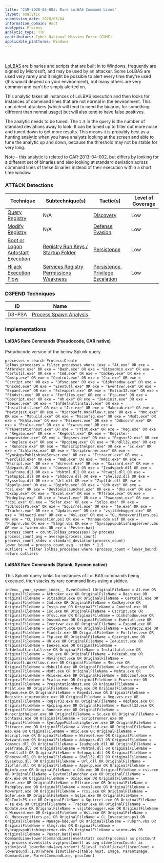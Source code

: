 ```yaml
---
title: "CAR-2020-05-003: Rare LolBAS Command Lines"
layout: analytic
submission_date: 2020/05/04
information_domain: Host
subtypes: Process
analytic_type: TTP
contributors: Cyber National Mission Force (CNMF)
applicable_platforms: Windows
---
```

<br><br>
[LoLBAS](https://lolbas-project.github.io/) are binaries and scripts that are built in to Windows, frequently are signed by Microsoft, and may be used by an attacker. Some LoLBAS are used very rarely and it might be possible to alert every time they're used (this would depend on your environment), but many others are very common and can't be simply alerted on.

This analytic takes all instances of LoLBAS execution and then looks for instances of command lines that are not normal in the environment. This can detect attackers (which will tend to need the binaries for something different than normal usage) but will also tend to have false positives.

The analytic needs to be tuned. The `1.5` in the query is the number of standard deviations away to look. It can be tuned up to filter out more noise and tuned down to get more results. This means it is probably best as a hunting analytic when you have analysts looking at the screen and able to tune the analytic up and down, because the threshold may not be stable for very long.

Note - this analytic is related to [CAR-2013-04-002](/analytics/CAR-2013-04-002), but differs by looking for a different set of binaries and also looking at standard deviation across command lines of these binaries instead of their execution within a short time window.



### ATT&CK Detections

|Technique|Subtechnique(s)|Tactic(s)|Level of Coverage|
|---|---|---|---|
|[Query Registry](https://attack.mitre.org/techniques/T1012/)|N/A|[Discovery](https://attack.mitre.org/tactics/TA0007/)|Low|
|[Modify Registry](https://attack.mitre.org/techniques/T1112/)|N/A|[Defense Evasion](https://attack.mitre.org/tactics/TA0005/)|Low|
|[Boot or Logon Autostart Execution](https://attack.mitre.org/techniques/T1547/)|[Registry Run Keys / Startup Folder](https://attack.mitre.org/techniques/T1547/001/)|[Persistence](https://attack.mitre.org/tactics/TA0003/)|Low|
|[Hijack Execution Flow](https://attack.mitre.org/techniques/T1574/)|[Services Registry Permissions Weakness](https://attack.mitre.org/techniques/T1574/011/)|[Persistence](https://attack.mitre.org/tactics/TA0003/), [Privilege Escalation](https://attack.mitre.org/tactics/TA0004/)|Low|


### D3FEND Techniques

|ID|Name|
|---|---| 
|D3-PSA | [Process Spawn Analysis](https://d3fend.mitre.org/technique/d3f:ProcessSpawnAnalysis)| 





### Implementations

#### LolBAS Rare Commands (Pseudocode, CAR native)


Pseudocode version of the below Splunk query.


```
processes = search Process:Create
lolbas_processes = filter processes where (exe = "At.exe" OR exe = "Atbroker.exe" OR exe = "Bash.exe" OR exe = "Bitsadmin.exe" OR exe = "Certutil.exe" OR exe = "Cmd.exe" OR exe = "Cmdkey.exe" OR exe = "Cmstp.exe" OR exe = "Control.exe" OR exe = "Csc.exe" OR exe = "Cscript.exe" OR exe = "Dfsvc.exe" OR exe = "Diskshadow.exe" OR exe = "Dnscmd.exe" OR exe = "Esentutl.exe" OR exe = "Eventvwr.exe" OR exe = "Expand.exe" OR exe = "Extexport.exe" OR exe = "Extrac32.exe" OR exe = "Findstr.exe" OR exe = "Forfiles.exe" OR exe = "Ftp.exe" OR exe = "Gpscript.exe" OR exe = "Hh.exe" OR exe = "Ie4uinit.exe" OR exe = "Ieexec.exe" OR exe = "Infdefaultinstall.exe" OR exe = "Installutil.exe" OR exe = "Jsc.exe" OR exe = "Makecab.exe" OR exe = "Mavinject.exe" OR exe = "Microsoft.Workflow.r.exe" OR exe = "Mmc.exe" OR exe = "Msbuild.exe" OR exe = "Msconfig.exe" OR exe = "Msdt.exe" OR exe = "Mshta.exe" OR exe = "Msiexec.exe" OR exe = "Odbcconf.exe" OR exe = "Pcalua.exe" OR exe = "Pcwrun.exe" OR exe = "Presentationhost.exe" OR exe = "Print.exe" OR exe = "Reg.exe" OR exe = "Regasm.exe" OR exe = "Regedit.exe" OR exe = "Register-cimprovider.exe" OR exe = "Regsvcs.exe" OR exe = "Regsvr32.exe" OR exe = "Replace.exe" OR exe = "Rpcping.exe" OR exe = "Rundll32.exe" OR exe = "Runonce.exe" OR exe = "Runscripthelper.exe" OR exe = "Sc.exe" OR exe = "Schtasks.exe" OR exe = "Scriptrunner.exe" OR exe = "SyncAppvPublishingServer.exe" OR exe = "Tttracer.exe" OR exe = "Verclsid.exe" OR exe = "Wab.exe" OR exe = "Wmic.exe" OR exe = "Wscript.exe" OR exe = "Wsreset.exe" OR exe = "Xwizard.exe" OR exe = "Advpack.dll OR exe = "Comsvcs.dll OR exe = "Ieadvpack.dll OR exe = "Ieaframe.dll OR exe = "Mshtml.dll OR exe = "Pcwutl.dll OR exe = "Setupapi.dll OR exe = "Shdocvw.dll OR exe = "Shell32.dll OR exe = "Syssetup.dll OR exe = "Url.dll OR exe = "Zipfldr.dll OR exe = "Appvlp.exe" OR exe = "Bginfo.exe" OR exe = "Cdb.exe" OR exe = "csi.exe" OR exe = "Devtoolslauncher.exe" OR exe = "dnx.exe" OR exe = "Dxcap.exe" OR exe = "Excel.exe" OR exe = "Mftrace.exe" OR exe = "Msdeploy.exe" OR exe = "msxsl.exe" OR exe = "Powerpnt.exe" OR exe = "rcsi.exe" OR exe = "Sqler.exe" OR exe = "Sqlps.exe" OR exe = "SQLToolsPS.exe" OR exe = "Squirrel.exe" OR exe = "te.exe" OR exe = "Tracker.exe" OR exe = "Update.exe" OR exe = "vsjitdebugger.exe" OR exe = "Winword.exe" OR exe = "Wsl.exe" OR exe = "CL_Mutexverifiers.ps1 OR exe = "CL_Invocation.ps1 OR exe = "Manage-bde.wsf OR exe = "Pubprn.vbs OR exe = "Slmgr.vbs OR exe = "Syncappvpublishingserver.vbs OR exe = "winrm.vbs OR exe = "Pester.bat)
process_count = count(lolbas_processes) by process
process_count_avg = average(process_count)
process_count_stdev = standard_deviation(process_count)
lower_bound = process_count_avg - stdev * 1.5
outliers = filter lolbas_processes where (process_count < lower_bound)
return outliers

```


#### LolBAS Rare Commands (Splunk, Sysmon native)


This Splunk query looks for instances of LoLBAS commands being executed, then stacks by rare command lines using a stddev.


```
index=__your_sysmon_index__ EventCode=1 (OriginalFileName = At.exe OR OriginalFileName = Atbroker.exe OR OriginalFileName = Bash.exe OR OriginalFileName = Bitsadmin.exe OR OriginalFileName = Certutil.exe OR OriginalFileName = Cmd.exe OR OriginalFileName = Cmdkey.exe OR OriginalFileName = Cmstp.exe OR OriginalFileName = Control.exe OR OriginalFileName = Csc.exe OR OriginalFileName = Cscript.exe OR OriginalFileName = Dfsvc.exe OR OriginalFileName = Diskshadow.exe OR OriginalFileName = Dnscmd.exe OR OriginalFileName = Esentutl.exe OR OriginalFileName = Eventvwr.exe OR OriginalFileName = Expand.exe OR OriginalFileName = Extexport.exe OR OriginalFileName = Extrac32.exe OR OriginalFileName = Findstr.exe OR OriginalFileName = Forfiles.exe OR OriginalFileName = Ftp.exe OR OriginalFileName = Gpscript.exe OR OriginalFileName = Hh.exe OR OriginalFileName = Ie4uinit.exe OR OriginalFileName = Ieexec.exe OR OriginalFileName = Infdefaultinstall.exe OR OriginalFileName = Installutil.exe OR OriginalFileName = Jsc.exe OR OriginalFileName = Makecab.exe OR OriginalFileName = Mavinject.exe OR OriginalFileName = Microsoft.Workflow.r.exe OR OriginalFileName = Mmc.exe OR OriginalFileName = Msbuild.exe OR OriginalFileName = Msconfig.exe OR OriginalFileName = Msdt.exe OR OriginalFileName = Mshta.exe OR OriginalFileName = Msiexec.exe OR OriginalFileName = Odbcconf.exe OR OriginalFileName = Pcalua.exe OR OriginalFileName = Pcwrun.exe OR OriginalFileName = Presentationhost.exe OR OriginalFileName = Print.exe OR OriginalFileName = Reg.exe OR OriginalFileName = Regasm.exe OR OriginalFileName = Regedit.exe OR OriginalFileName = Register-cimprovider.exe OR OriginalFileName = Regsvcs.exe OR OriginalFileName = Regsvr32.exe OR OriginalFileName = Replace.exe OR OriginalFileName = Rpcping.exe OR OriginalFileName = Rundll32.exe OR OriginalFileName = Runonce.exe OR OriginalFileName = Runscripthelper.exe OR OriginalFileName = Sc.exe OR OriginalFileName = Schtasks.exe OR OriginalFileName = Scriptrunner.exe OR OriginalFileName = SyncAppvPublishingServer.exe OR OriginalFileName = Tttracer.exe OR OriginalFileName = Verclsid.exe OR OriginalFileName = Wab.exe OR OriginalFileName = Wmic.exe OR OriginalFileName = Wscript.exe OR OriginalFileName = Wsreset.exe OR OriginalFileName = Xwizard.exe OR OriginalFileName = Advpack.dll OR OriginalFileName = Comsvcs.dll OR OriginalFileName = Ieadvpack.dll OR OriginalFileName = Ieaframe.dll OR OriginalFileName = Mshtml.dll OR OriginalFileName = Pcwutl.dll OR OriginalFileName = Setupapi.dll OR OriginalFileName = Shdocvw.dll OR OriginalFileName = Shell32.dll OR OriginalFileName = Syssetup.dll OR OriginalFileName = Url.dll OR OriginalFileName = Zipfldr.dll OR OriginalFileName = Appvlp.exe OR OriginalFileName = Bginfo.exe OR OriginalFileName = Cdb.exe OR OriginalFileName = csi.exe OR OriginalFileName = Devtoolslauncher.exe OR OriginalFileName = dnx.exe OR OriginalFileName = Dxcap.exe OR OriginalFileName = Excel.exe OR OriginalFileName = Mftrace.exe OR OriginalFileName = Msdeploy.exe OR OriginalFileName = msxsl.exe OR OriginalFileName = Powerpnt.exe OR OriginalFileName = rcsi.exe OR OriginalFileName = Sqler.exe OR OriginalFileName = Sqlps.exe OR OriginalFileName = SQLToolsPS.exe OR OriginalFileName = Squirrel.exe OR OriginalFileName = te.exe OR OriginalFileName = Tracker.exe OR OriginalFileName = Update.exe OR OriginalFileName = vsjitdebugger.exe OR OriginalFileName = Winword.exe OR OriginalFileName = Wsl.exe OR OriginalFileName = CL_Mutexverifiers.ps1 OR OriginalFileName = CL_Invocation.ps1 OR OriginalFileName = Manage-bde.wsf OR OriginalFileName = Pubprn.vbs OR OriginalFileName = Slmgr.vbs OR OriginalFileName = Syncappvpublishingserver.vbs OR OriginalFileName = winrm.vbs OR OriginalFileName = Pester.bat)|eval CommandLine=lower(CommandLine)|eventstats count(process) as procCount by process|eventstats avg(procCount) as avg stdev(procCount) as stdev|eval lowerBound=(avg-stdev*1.5)|eval isOutlier=if((procCount < lowerBound),1,0)|where isOutlier=1|table host, Image, ParentImage, CommandLine, ParentCommandLine, procCount

```




